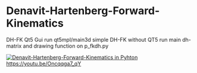# Denavit-Hartenberg-Forward-Kinematics
DH-FK Qt5 Gui run qt5mpl/main3d
simple DH-FK without QT5 run main
dh-matrix and drawing function on p_fkdh.py


[![Denavit-Hartenberg-Forward-Kinematics in Pyhton](https://raw.githubusercontent.com/myindrata/Denavit-Hartenberg-Forward-Kinematics/master/DH-FK%20python.png)](https://youtu.be/Oncqqga7_qY)
https://youtu.be/Oncqqga7_qY

